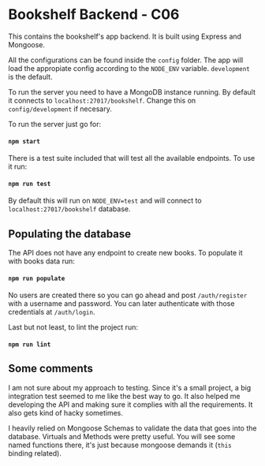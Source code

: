 # Bookshelf Backend - C06

This contains the bookshelf's app backend. It is built using Express and Mongoose.

All the configurations can be found inside the `config` folder. The app will load the appropiate config according to the `NODE_ENV`  variable. `development` is the default.

To run the server you need to have a MongoDB instance running. By default it connects to `localhost:27017/bookshelf`. Change this on `config/development` if necesary.

To run the server just go for:

  #### `npm start`


There is a test suite included that will test all the available endpoints. To use it run:  

  #### `npm run test`

By default this will run on `NODE_ENV=test` and will connect to `localhost:27017/bookshelf` database.

## Populating the database

The API does not have any endpoint to create new books. To populate it with books data run:

  #### `npm run populate` 

No users are created there so you can go ahead and post `/auth/register` with a username and password. You can later authenticate with those credentials at `/auth/login`.

Last but not least, to lint the project run:

  #### `npm run lint`

## Some comments

I am not sure about my approach to testing. Since it's a small project, a big integration test seemed to me like the best way to go. It also helped me developing the API and making sure it complies with all the requirements. It also gets kind of hacky sometimes.

I heavily relied on Mongoose Schemas to validate the data that goes into the database. Virtuals and Methods were pretty useful. You will see some named functions there, it's just because mongoose demands it (`this` binding related).


